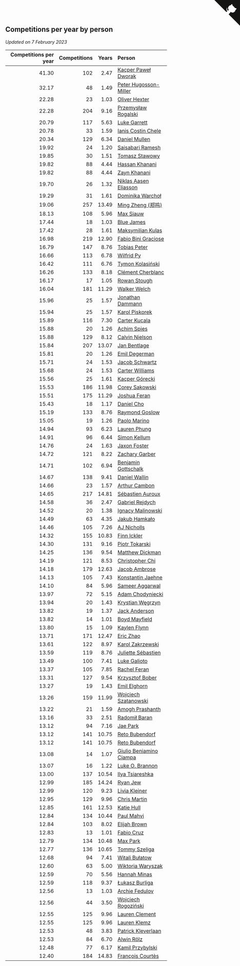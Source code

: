## Competitions per year by person

*Updated on  7 February 2023*

| Competitions per year | Competitions | Years | Person |
| ---: | ---: | ---: | :--- |
| 41.30 | 102 | 2.47 | [Kacper Paweł Dworak](https://www.worldcubeassociation.org/persons/2020DWOR01) |
| 32.17 | 48 | 1.49 | [Peter Hugosson-Miller](https://www.worldcubeassociation.org/persons/2021HUGO01) |
| 22.28 | 23 | 1.03 | [Oliver Hexter](https://www.worldcubeassociation.org/persons/2022HEXT01) |
| 22.28 | 204 | 9.16 | [Przemysław Rogalski](https://www.worldcubeassociation.org/persons/2013ROGA02) |
| 20.79 | 117 | 5.63 | [Luke Garrett](https://www.worldcubeassociation.org/persons/2017GARR05) |
| 20.78 | 33 | 1.59 | [Ianis Costin Chele](https://www.worldcubeassociation.org/persons/2021CHEL01) |
| 20.34 | 129 | 6.34 | [Daniel Mullen](https://www.worldcubeassociation.org/persons/2016MULL04) |
| 19.92 | 24 | 1.20 | [Saisabari Ramesh](https://www.worldcubeassociation.org/persons/2021RAME01) |
| 19.85 | 30 | 1.51 | [Tomasz Stawowy](https://www.worldcubeassociation.org/persons/2021STAW01) |
| 19.82 | 88 | 4.44 | [Hassan Khanani](https://www.worldcubeassociation.org/persons/2018KHAN26) |
| 19.82 | 88 | 4.44 | [Zayn Khanani](https://www.worldcubeassociation.org/persons/2018KHAN28) |
| 19.70 | 26 | 1.32 | [Niklas Aasen Eliasson](https://www.worldcubeassociation.org/persons/2021ELIA01) |
| 19.29 | 31 | 1.61 | [Dominika Warchoł](https://www.worldcubeassociation.org/persons/2021WARC01) |
| 19.06 | 257 | 13.49 | [Ming Zheng (郑鸣)](https://www.worldcubeassociation.org/persons/2009ZHEN11) |
| 18.13 | 108 | 5.96 | [Max Siauw](https://www.worldcubeassociation.org/persons/2017SIAU02) |
| 17.44 | 18 | 1.03 | [Blue James](https://www.worldcubeassociation.org/persons/2022JAME01) |
| 17.42 | 28 | 1.61 | [Maksymilian Kulas](https://www.worldcubeassociation.org/persons/2021KULA02) |
| 16.98 | 219 | 12.90 | [Fabio Bini Graciose](https://www.worldcubeassociation.org/persons/2010GRAC02) |
| 16.79 | 147 | 8.76 | [Tobias Peter](https://www.worldcubeassociation.org/persons/2014PETE03) |
| 16.66 | 113 | 6.78 | [Wilfrid Py](https://www.worldcubeassociation.org/persons/2016PYWI01) |
| 16.42 | 111 | 6.76 | [Tymon Kolasiński](https://www.worldcubeassociation.org/persons/2016KOLA02) |
| 16.26 | 133 | 8.18 | [Clément Cherblanc](https://www.worldcubeassociation.org/persons/2014CHER05) |
| 16.17 | 17 | 1.05 | [Rowan Stough](https://www.worldcubeassociation.org/persons/2022STOU01) |
| 16.04 | 181 | 11.29 | [Walker Welch](https://www.worldcubeassociation.org/persons/2011WELC01) |
| 15.96 | 25 | 1.57 | [Jonathan Dammann](https://www.worldcubeassociation.org/persons/2021DAMM01) |
| 15.94 | 25 | 1.57 | [Karol Piskorek](https://www.worldcubeassociation.org/persons/2021PISK01) |
| 15.89 | 116 | 7.30 | [Carter Kucala](https://www.worldcubeassociation.org/persons/2015KUCA01) |
| 15.88 | 20 | 1.26 | [Achim Spies](https://www.worldcubeassociation.org/persons/2021SPIE01) |
| 15.88 | 129 | 8.12 | [Calvin Nielson](https://www.worldcubeassociation.org/persons/2014NIEL03) |
| 15.84 | 207 | 13.07 | [Jan Bentlage](https://www.worldcubeassociation.org/persons/2010BENT01) |
| 15.81 | 20 | 1.26 | [Emil Degerman](https://www.worldcubeassociation.org/persons/2021DEGE01) |
| 15.71 | 24 | 1.53 | [Jacob Schwartz](https://www.worldcubeassociation.org/persons/2021SCHW01) |
| 15.68 | 24 | 1.53 | [Carter Williams](https://www.worldcubeassociation.org/persons/2021WILL06) |
| 15.56 | 25 | 1.61 | [Kacper Górecki](https://www.worldcubeassociation.org/persons/2021GORE01) |
| 15.53 | 186 | 11.98 | [Corey Sakowski](https://www.worldcubeassociation.org/persons/2011SAKO01) |
| 15.51 | 175 | 11.29 | [Joshua Feran](https://www.worldcubeassociation.org/persons/2011FERA01) |
| 15.43 | 18 | 1.17 | [Daniel Cho](https://www.worldcubeassociation.org/persons/2021CHOD01) |
| 15.19 | 133 | 8.76 | [Raymond Goslow](https://www.worldcubeassociation.org/persons/2014GOSL01) |
| 15.05 | 19 | 1.26 | [Paolo Marino](https://www.worldcubeassociation.org/persons/2021MARI04) |
| 14.94 | 93 | 6.23 | [Lauren Phung](https://www.worldcubeassociation.org/persons/2016PHUN02) |
| 14.91 | 96 | 6.44 | [Simon Kellum](https://www.worldcubeassociation.org/persons/2016KELL12) |
| 14.76 | 24 | 1.63 | [Jaxon Foster](https://www.worldcubeassociation.org/persons/2021FOST01) |
| 14.72 | 121 | 8.22 | [Zachary Garber](https://www.worldcubeassociation.org/persons/2014GARB01) |
| 14.71 | 102 | 6.94 | [Benjamin Gottschalk](https://www.worldcubeassociation.org/persons/2016GOTT01) |
| 14.67 | 138 | 9.41 | [Daniel Wallin](https://www.worldcubeassociation.org/persons/2013WALL03) |
| 14.66 | 23 | 1.57 | [Arthur Cambon](https://www.worldcubeassociation.org/persons/2021CAMB01) |
| 14.65 | 217 | 14.81 | [Sébastien Auroux](https://www.worldcubeassociation.org/persons/2008AURO01) |
| 14.58 | 36 | 2.47 | [Gabriel Rejdych](https://www.worldcubeassociation.org/persons/2020REJD01) |
| 14.52 | 20 | 1.38 | [Ignacy Malinowski](https://www.worldcubeassociation.org/persons/2021MALI02) |
| 14.49 | 63 | 4.35 | [Jakub Hamkało](https://www.worldcubeassociation.org/persons/2018HAMK01) |
| 14.46 | 105 | 7.26 | [AJ Nicholls](https://www.worldcubeassociation.org/persons/2015NICH04) |
| 14.32 | 155 | 10.83 | [Finn Ickler](https://www.worldcubeassociation.org/persons/2012ICKL01) |
| 14.30 | 131 | 9.16 | [Piotr Tokarski](https://www.worldcubeassociation.org/persons/2013TOKA01) |
| 14.25 | 136 | 9.54 | [Matthew Dickman](https://www.worldcubeassociation.org/persons/2013DICK01) |
| 14.19 | 121 | 8.53 | [Christopher Chi](https://www.worldcubeassociation.org/persons/2014CHIC01) |
| 14.18 | 179 | 12.63 | [Jacob Ambrose](https://www.worldcubeassociation.org/persons/2010AMBR01) |
| 14.13 | 105 | 7.43 | [Konstantin Jaehne](https://www.worldcubeassociation.org/persons/2015JAEH01) |
| 14.10 | 84 | 5.96 | [Sameer Aggarwal](https://www.worldcubeassociation.org/persons/2017AGGA01) |
| 13.97 | 72 | 5.15 | [Adam Chodyniecki](https://www.worldcubeassociation.org/persons/2017CHOD02) |
| 13.94 | 20 | 1.43 | [Krystian Węgrzyn](https://www.worldcubeassociation.org/persons/2021WEGR01) |
| 13.82 | 19 | 1.37 | [Jack Anderson](https://www.worldcubeassociation.org/persons/2021ANDE05) |
| 13.82 | 14 | 1.01 | [Boyd Mayfield](https://www.worldcubeassociation.org/persons/2022MAYF01) |
| 13.80 | 15 | 1.09 | [Kaylen Flynn](https://www.worldcubeassociation.org/persons/2022FLYN01) |
| 13.71 | 171 | 12.47 | [Eric Zhao](https://www.worldcubeassociation.org/persons/2010ZHAO19) |
| 13.61 | 122 | 8.97 | [Karol Zakrzewski](https://www.worldcubeassociation.org/persons/2014ZAKR01) |
| 13.59 | 119 | 8.76 | [Juliette Sébastien](https://www.worldcubeassociation.org/persons/2014SEBA01) |
| 13.49 | 100 | 7.41 | [Luke Galioto](https://www.worldcubeassociation.org/persons/2015GALI02) |
| 13.37 | 105 | 7.85 | [Rachel Feran](https://www.worldcubeassociation.org/persons/2015FERA01) |
| 13.31 | 127 | 9.54 | [Krzysztof Bober](https://www.worldcubeassociation.org/persons/2013BOBE01) |
| 13.27 | 19 | 1.43 | [Emil Elghorn](https://www.worldcubeassociation.org/persons/2021ELGH01) |
| 13.26 | 159 | 11.99 | [Wojciech Szatanowski](https://www.worldcubeassociation.org/persons/2011SZAT01) |
| 13.22 | 21 | 1.59 | [Amogh Prashanth](https://www.worldcubeassociation.org/persons/2021PRAS01) |
| 13.16 | 33 | 2.51 | [Radomił Baran](https://www.worldcubeassociation.org/persons/2020BARA02) |
| 13.12 | 94 | 7.16 | [Jae Park](https://www.worldcubeassociation.org/persons/2015PARK24) |
| 13.12 | 141 | 10.75 | [Reto Bubendorf](https://www.worldcubeassociation.org/persons/2012BUBE01) |
| 13.12 | 141 | 10.75 | [Reto Bubendorf](https://www.worldcubeassociation.org/persons/2012BUBE01) |
| 13.08 | 14 | 1.07 | [Giulio Beniamino Ciampa](https://www.worldcubeassociation.org/persons/2022CIAM01) |
| 13.07 | 16 | 1.22 | [Luke O. Brannon](https://www.worldcubeassociation.org/persons/2021BRAN02) |
| 13.00 | 137 | 10.54 | [Ilya Tsiareshka](https://www.worldcubeassociation.org/persons/2012TERE01) |
| 12.99 | 185 | 14.24 | [Ryan Jew](https://www.worldcubeassociation.org/persons/2008JEWR01) |
| 12.99 | 120 | 9.23 | [Livia Kleiner](https://www.worldcubeassociation.org/persons/2013KLEI03) |
| 12.95 | 129 | 9.96 | [Chris Martin](https://www.worldcubeassociation.org/persons/2013MART03) |
| 12.85 | 161 | 12.53 | [Katie Hull](https://www.worldcubeassociation.org/persons/2010HULL01) |
| 12.84 | 134 | 10.44 | [Paul Mahvi](https://www.worldcubeassociation.org/persons/2012MAHV01) |
| 12.84 | 103 | 8.02 | [Elijah Brown](https://www.worldcubeassociation.org/persons/2015BROW03) |
| 12.83 | 13 | 1.01 | [Fabio Cruz](https://www.worldcubeassociation.org/persons/2022CRUZ01) |
| 12.79 | 134 | 10.48 | [Max Park](https://www.worldcubeassociation.org/persons/2012PARK03) |
| 12.77 | 136 | 10.65 | [Tommy Szeliga](https://www.worldcubeassociation.org/persons/2012SZEL01) |
| 12.68 | 94 | 7.41 | [Witali Bułatow](https://www.worldcubeassociation.org/persons/2015BUAT01) |
| 12.60 | 63 | 5.00 | [Wiktoria Waryszak](https://www.worldcubeassociation.org/persons/2018WARY01) |
| 12.59 | 70 | 5.56 | [Hannah Minas](https://www.worldcubeassociation.org/persons/2017MINA04) |
| 12.59 | 118 | 9.37 | [Łukasz Burliga](https://www.worldcubeassociation.org/persons/2013BURL01) |
| 12.56 | 13 | 1.03 | [Archie Fedulov](https://www.worldcubeassociation.org/persons/2022FEDU01) |
| 12.56 | 44 | 3.50 | [Wojciech Rogoziński](https://www.worldcubeassociation.org/persons/2019ROGO04) |
| 12.55 | 125 | 9.96 | [Lauren Clement](https://www.worldcubeassociation.org/persons/2013KLEM01) |
| 12.55 | 125 | 9.96 | [Lauren Klemz](https://www.worldcubeassociation.org/persons/2013KLEM01) |
| 12.53 | 48 | 3.83 | [Patrick Kleverlaan](https://www.worldcubeassociation.org/persons/2019KLEV01) |
| 12.53 | 84 | 6.70 | [Alwin Rölz](https://www.worldcubeassociation.org/persons/2016ROLZ01) |
| 12.48 | 77 | 6.17 | [Kamil Przybylski](https://www.worldcubeassociation.org/persons/2016PRZY01) |
| 12.40 | 184 | 14.83 | [François Courtès](https://www.worldcubeassociation.org/persons/2008COUR01) |


<a href="https://github.com/jonatanklosko/wca_statistics" class="github-corner" aria-label="View source on Github"><svg width="80" height="80" viewBox="0 0 250 250" style="fill:#151513; color:#fff; position: absolute; top: 0; border: 0; right: 0;" aria-hidden="true"><path d="M0,0 L115,115 L130,115 L142,142 L250,250 L250,0 Z"></path><path d="M128.3,109.0 C113.8,99.7 119.0,89.6 119.0,89.6 C122.0,82.7 120.5,78.6 120.5,78.6 C119.2,72.0 123.4,76.3 123.4,76.3 C127.3,80.9 125.5,87.3 125.5,87.3 C122.9,97.6 130.6,101.9 134.4,103.2" fill="currentColor" style="transform-origin: 130px 106px;" class="octo-arm"></path><path d="M115.0,115.0 C114.9,115.1 118.7,116.5 119.8,115.4 L133.7,101.6 C136.9,99.2 139.9,98.4 142.2,98.6 C133.8,88.0 127.5,74.4 143.8,58.0 C148.5,53.4 154.0,51.2 159.7,51.0 C160.3,49.4 163.2,43.6 171.4,40.1 C171.4,40.1 176.1,42.5 178.8,56.2 C183.1,58.6 187.2,61.8 190.9,65.4 C194.5,69.0 197.7,73.2 200.1,77.6 C213.8,80.2 216.3,84.9 216.3,84.9 C212.7,93.1 206.9,96.0 205.4,96.6 C205.1,102.4 203.0,107.8 198.3,112.5 C181.9,128.9 168.3,122.5 157.7,114.1 C157.9,116.9 156.7,120.9 152.7,124.9 L141.0,136.5 C139.8,137.7 141.6,141.9 141.8,141.8 Z" fill="currentColor" class="octo-body"></path></svg></a><style>.github-corner:hover .octo-arm{animation:octocat-wave 560ms ease-in-out}@keyframes octocat-wave{0%,100%{transform:rotate(0)}20%,60%{transform:rotate(-25deg)}40%,80%{transform:rotate(10deg)}}@media (max-width:500px){.github-corner:hover .octo-arm{animation:none}.github-corner .octo-arm{animation:octocat-wave 560ms ease-in-out}}</style>
